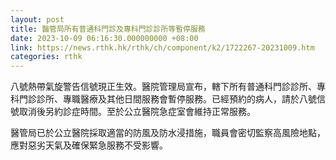 ```yaml
---
layout: post
title: 醫管局所有普通科門診及專科門診診所等暫停服務
date: 2023-10-09 06:16:30.000000000 +08:00
link: https://news.rthk.hk/rthk/ch/component/k2/1722267-20231009.htm
categories: rthk
---
```


八號熱帶氣旋警告信號現正生效。醫院管理局宣布，轄下所有普通科門診診所、專科門診診所、專職醫療及其他日間服務會暫停服務。已經預約的病人，請於八號信號取消後另約診症時間。至於公立醫院急症室會維持正常服務。

醫管局已於公立醫院採取適當的防風及防水浸措施，職員會密切監察高風險地點，應對惡劣天氣及確保緊急服務不受影響。
